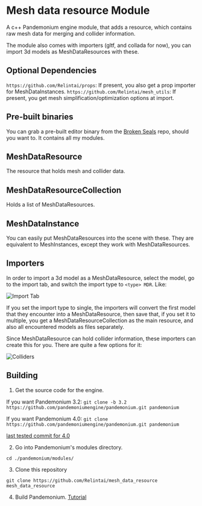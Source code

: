 # Mesh data resource Module

A c++ Pandemonium engine module, that adds a resource, which contains raw mesh data for merging and collider information.

The module also comes with importers (gltf, and collada for now), you can import 3d models as MeshDataResources with these.

## Optional Dependencies

`https://github.com/Relintai/props`: If present, you also get a prop importer for MeshDataInstances.
`https://github.com/Relintai/mesh_utils`: If present, you get mesh simplification/optimization options at import.

## Pre-built binaries

You can grab a pre-built editor binary from the [Broken Seals](https://github.com/Relintai/broken_seals/releases)
repo, should you want to. It contains all my modules.

## MeshDataResource

The resource that holds mesh and collider data.

## MeshDataResourceCollection

Holds a list of MeshDataResources.

## MeshDataInstance

You can easily put MeshDataResources into the scene with these. They are equivalent to MeshInstances, except they work
with MeshDataResources.

## Importers

In order to import a 3d model as a MeshDataResource, select the model, go to the import tab, and switch the import type to `<type> MDR`. Like:

![Import Tab](screenshots/import.png)

If you set the import type to single, the importers will convert the first model that they encounter into a MeshDataResource, then save that,
if you set it to multiple, you get a MeshDataResourceCollection as the main resource, and also all encountered models as files separately.

Since MeshDataResource can hold collider information, these importers can create this for you. There are quite a few options for it:

![Colliders](screenshots/import_2.png)

## Building

1. Get the source code for the engine.

If you want Pandemonium 3.2:
```git clone -b 3.2 https://github.com/pandemoniumengine/pandemonium.git pandemonium```

If you want Pandemonium 4.0:
```git clone https://github.com/pandemoniumengine/pandemonium.git pandemonium```

[last tested commit for 4.0](https://github.com/pandemoniumengine/pandemonium/commit/b7e10141197fdd9b0dbc4cfa7890329510d36540)

2. Go into Pandemonium's modules directory.

```
cd ./pandemonium/modules/
```

3. Clone this repository

```
git clone https://github.com/Relintai/mesh_data_resource mesh_data_resource
```

4. Build Pandemonium. [Tutorial](https://docs.pandemoniumengine.org/en/latest/development/compiling/index.html)


